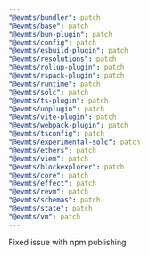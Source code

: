 ```yaml
---
"@evmts/bundler": patch
"@evmts/base": patch
"@evmts/bun-plugin": patch
"@evmts/config": patch
"@evmts/esbuild-plugin": patch
"@evmts/resolutions": patch
"@evmts/rollup-plugin": patch
"@evmts/rspack-plugin": patch
"@evmts/runtime": patch
"@evmts/solc": patch
"@evmts/ts-plugin": patch
"@evmts/unplugin": patch
"@evmts/vite-plugin": patch
"@evmts/webpack-plugin": patch
"@evmts/tsconfig": patch
"@evmts/experimental-solc": patch
"@evmts/ethers": patch
"@evmts/viem": patch
"@evmts/blockexplorer": patch
"@evmts/core": patch
"@evmts/effect": patch
"@evmts/revm": patch
"@evmts/schemas": patch
"@evmts/state": patch
"@evmts/vm": patch
---
```


Fixed issue with npm publishing
